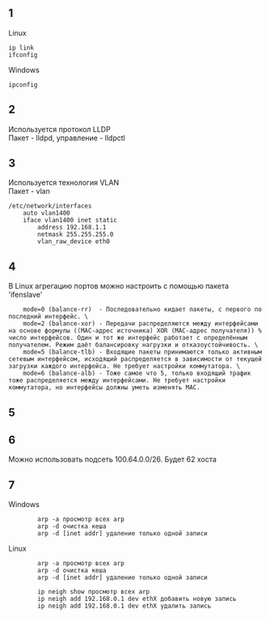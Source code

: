 ## 1
Linux
```
ip link 
ifconfig
```

Windows
```
ipconfig
```

## 2
Используется протокол LLDP \
Пакет - lldpd, управление - lldpctl

## 3
Используется технология VLAN \
Пакет - vlan 

```
/etc/network/interfaces
    auto vlan1400 
    iface vlan1400 inet static 
        address 192.168.1.1      
        netmask 255.255.255.0        
        vlan_raw_device eth0
```

## 4
В Linux агрегацию портов можно настроить с помощью пакета 'ifenslave'
```
    mode=0 (balance-rr)  - Последовательно кидает пакеты, с первого по последний интерфейс. \
    mode=2 (balance-xor) - Передачи распределяются между интерфейсами на основе формулы ((MAC-адрес источника) XOR (MAC-адрес получателя)) % число интерфейсов. Один и тот же интерфейс работает с определённым получателем. Режим даёт балансировку нагрузки и отказоустойчивость. \
    mode=5 (balance-tlb) - Входящие пакеты принимаются только активным сетевым интерфейсом, исходящий распределяется в зависимости от текущей загрузки каждого интерфейса. Не требует настройки коммутатора. \
    mode=6 (balance-alb) - Тоже самое что 5, только входящий трафик тоже распределяется между интерфейсами. Не требует настройки коммутатора, но интерфейсы должны уметь изменять MAC. 
```

## 5


## 6
Можно использовать подсеть 100.64.0.0/26. Будет 62 хоста

## 7
Windows
```
        arp -a просмотр всех arp
        arp -d очистка кеша
        arp -d [inet addr] удаление только одной записи
```    
Linux

```
        arp -a просмотр всех arp
        arp -d очистка кеша
        arp -d [inet addr] удаление только одной записи
    
        ip neigh show просмотр всех arp
        ip neigh add 192.168.0.1 dev ethX добавить новую запись
        ip neigh add 192.168.0.1 dev ethX удалить запись
```
